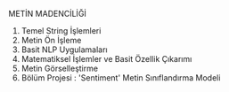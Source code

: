 METİN MADENCİLİĞİ

1) Temel String İşlemleri
2) Metin Ön İşleme
3) Basit NLP Uygulamaları
4) Matematiksel İşlemler ve Basit Özellik Çıkarımı
5) Metin Görselleştirme
6) Bölüm Projesi : 'Sentiment' Metin Sınıflandırma Modeli
